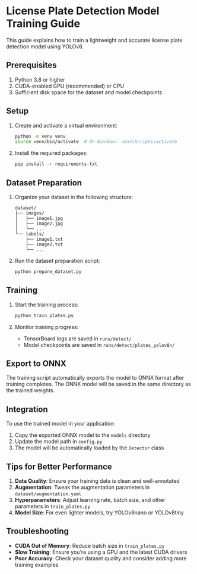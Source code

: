 # License Plate Detection Model Training Guide

This guide explains how to train a lightweight and accurate license plate detection model using YOLOv8.

## Prerequisites

1. Python 3.8 or higher
2. CUDA-enabled GPU (recommended) or CPU
3. Sufficient disk space for the dataset and model checkpoints

## Setup

1. Create and activate a virtual environment:
   ```bash
   python -m venv venv
   source venv/bin/activate  # On Windows: venv\Scripts\activate
   ```

2. Install the required packages:
   ```bash
   pip install -r requirements.txt
   ```

## Dataset Preparation

1. Organize your dataset in the following structure:
   ```
   dataset/
   ├── images/
   │   ├── image1.jpg
   │   ├── image2.jpg
   │   └── ...
   └── labels/
       ├── image1.txt
       ├── image2.txt
       └── ...
   ```

2. Run the dataset preparation script:
   ```bash
   python prepare_dataset.py
   ```

## Training

1. Start the training process:
   ```bash
   python train_plates.py
   ```

2. Monitor training progress:
   - TensorBoard logs are saved in `runs/detect/`
   - Model checkpoints are saved in `runs/detect/plates_yolov8n/`

## Export to ONNX

The training script automatically exports the model to ONNX format after training completes. The ONNX model will be saved in the same directory as the trained weights.

## Integration

To use the trained model in your application:

1. Copy the exported ONNX model to the `models` directory
2. Update the model path in `config.py`
3. The model will be automatically loaded by the `Detector` class

## Tips for Better Performance

1. **Data Quality**: Ensure your training data is clean and well-annotated
2. **Augmentation**: Tweak the augmentation parameters in `dataset/augmentation.yaml`
3. **Hyperparameters**: Adjust learning rate, batch size, and other parameters in `train_plates.py`
4. **Model Size**: For even lighter models, try YOLOv8nano or YOLOv8tiny

## Troubleshooting

- **CUDA Out of Memory**: Reduce batch size in `train_plates.py`
- **Slow Training**: Ensure you're using a GPU and the latest CUDA drivers
- **Poor Accuracy**: Check your dataset quality and consider adding more training examples

